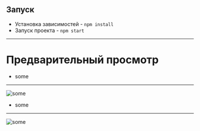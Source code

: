 ## Запуск
- Установка зависимостей - ```npm install```
- Запуск проекта - ```npm start```

---

# Предварительный просмотр
- some
---
![some](previews/some.png)
- some
---
![some](previews/some.png)